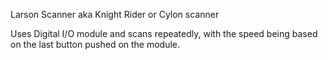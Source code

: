 Larson Scanner 
aka Knight Rider or Cylon scanner

Uses Digital I/O module and scans repeatedly, with the speed being based on the last button pushed on the module.
